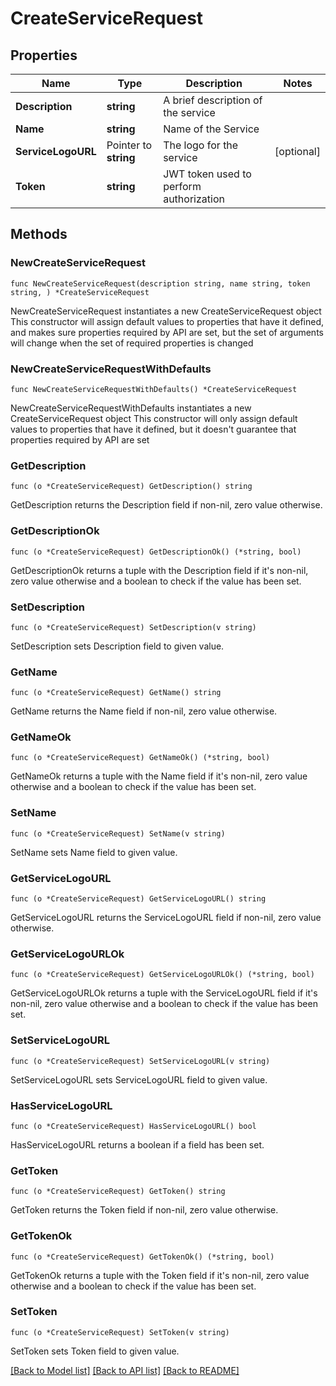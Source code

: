 # CreateServiceRequest

## Properties

Name | Type | Description | Notes
------------ | ------------- | ------------- | -------------
**Description** | **string** | A brief description of the service | 
**Name** | **string** | Name of the Service | 
**ServiceLogoURL** | Pointer to **string** | The logo for the service | [optional] 
**Token** | **string** | JWT token used to perform authorization | 

## Methods

### NewCreateServiceRequest

`func NewCreateServiceRequest(description string, name string, token string, ) *CreateServiceRequest`

NewCreateServiceRequest instantiates a new CreateServiceRequest object
This constructor will assign default values to properties that have it defined,
and makes sure properties required by API are set, but the set of arguments
will change when the set of required properties is changed

### NewCreateServiceRequestWithDefaults

`func NewCreateServiceRequestWithDefaults() *CreateServiceRequest`

NewCreateServiceRequestWithDefaults instantiates a new CreateServiceRequest object
This constructor will only assign default values to properties that have it defined,
but it doesn't guarantee that properties required by API are set

### GetDescription

`func (o *CreateServiceRequest) GetDescription() string`

GetDescription returns the Description field if non-nil, zero value otherwise.

### GetDescriptionOk

`func (o *CreateServiceRequest) GetDescriptionOk() (*string, bool)`

GetDescriptionOk returns a tuple with the Description field if it's non-nil, zero value otherwise
and a boolean to check if the value has been set.

### SetDescription

`func (o *CreateServiceRequest) SetDescription(v string)`

SetDescription sets Description field to given value.


### GetName

`func (o *CreateServiceRequest) GetName() string`

GetName returns the Name field if non-nil, zero value otherwise.

### GetNameOk

`func (o *CreateServiceRequest) GetNameOk() (*string, bool)`

GetNameOk returns a tuple with the Name field if it's non-nil, zero value otherwise
and a boolean to check if the value has been set.

### SetName

`func (o *CreateServiceRequest) SetName(v string)`

SetName sets Name field to given value.


### GetServiceLogoURL

`func (o *CreateServiceRequest) GetServiceLogoURL() string`

GetServiceLogoURL returns the ServiceLogoURL field if non-nil, zero value otherwise.

### GetServiceLogoURLOk

`func (o *CreateServiceRequest) GetServiceLogoURLOk() (*string, bool)`

GetServiceLogoURLOk returns a tuple with the ServiceLogoURL field if it's non-nil, zero value otherwise
and a boolean to check if the value has been set.

### SetServiceLogoURL

`func (o *CreateServiceRequest) SetServiceLogoURL(v string)`

SetServiceLogoURL sets ServiceLogoURL field to given value.

### HasServiceLogoURL

`func (o *CreateServiceRequest) HasServiceLogoURL() bool`

HasServiceLogoURL returns a boolean if a field has been set.

### GetToken

`func (o *CreateServiceRequest) GetToken() string`

GetToken returns the Token field if non-nil, zero value otherwise.

### GetTokenOk

`func (o *CreateServiceRequest) GetTokenOk() (*string, bool)`

GetTokenOk returns a tuple with the Token field if it's non-nil, zero value otherwise
and a boolean to check if the value has been set.

### SetToken

`func (o *CreateServiceRequest) SetToken(v string)`

SetToken sets Token field to given value.



[[Back to Model list]](../README.md#documentation-for-models) [[Back to API list]](../README.md#documentation-for-api-endpoints) [[Back to README]](../README.md)


